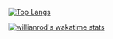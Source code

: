 [![Top Langs](https://github-readme-stats.vercel.app/api/top-langs/?username=MohammedElhadidy&layout=compact)](https://github.com/anuraghazra/github-readme-stats)

[![willianrod's wakatime stats](https://github-readme-stats.vercel.app/api/wakatime?username=MohammedElhadidy&layout=compact)](https://github.com/MohammedElhadidy/github-readme-stats)
